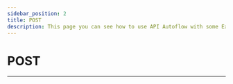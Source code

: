 ```yaml
---
sidebar_position: 2
title: POST 
description: This page you can see how to use API Autoflow with some Examples
---
```


# POST

<hr/>
